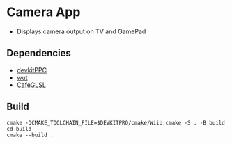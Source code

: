 # Camera App
- Displays camera output on TV and GamePad


## Dependencies
- [devkitPPC](https://devkitpro.org)
- [wut](https://github.com/devkitPro/wut)
- [CafeGLSL](https://github.com/Exzap/CafeGLSL)

## Build
```
cmake -DCMAKE_TOOLCHAIN_FILE=$DEVKITPRO/cmake/WiiU.cmake -S . -B build
cd build
cmake --build .
```
